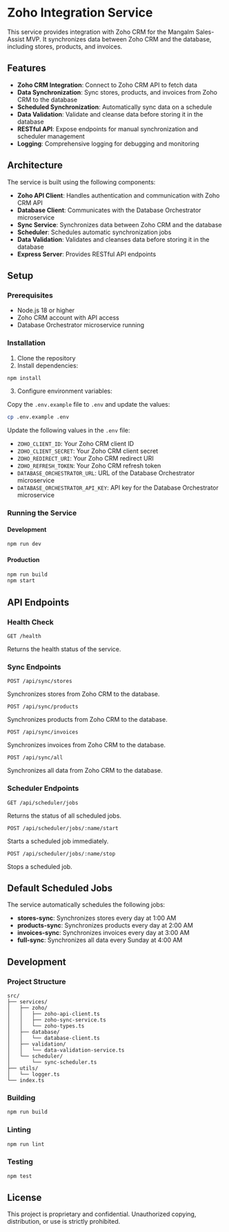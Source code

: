 # Zoho Integration Service

This service provides integration with Zoho CRM for the Mangalm Sales-Assist MVP. It synchronizes data between Zoho CRM and the database, including stores, products, and invoices.

## Features

- **Zoho CRM Integration**: Connect to Zoho CRM API to fetch data
- **Data Synchronization**: Sync stores, products, and invoices from Zoho CRM to the database
- **Scheduled Synchronization**: Automatically sync data on a schedule
- **Data Validation**: Validate and cleanse data before storing it in the database
- **RESTful API**: Expose endpoints for manual synchronization and scheduler management
- **Logging**: Comprehensive logging for debugging and monitoring

## Architecture

The service is built using the following components:

- **Zoho API Client**: Handles authentication and communication with Zoho CRM API
- **Database Client**: Communicates with the Database Orchestrator microservice
- **Sync Service**: Synchronizes data between Zoho CRM and the database
- **Scheduler**: Schedules automatic synchronization jobs
- **Data Validation**: Validates and cleanses data before storing it in the database
- **Express Server**: Provides RESTful API endpoints

## Setup

### Prerequisites

- Node.js 18 or higher
- Zoho CRM account with API access
- Database Orchestrator microservice running

### Installation

1. Clone the repository
2. Install dependencies:

```bash
npm install
```

3. Configure environment variables:

Copy the `.env.example` file to `.env` and update the values:

```bash
cp .env.example .env
```

Update the following values in the `.env` file:

- `ZOHO_CLIENT_ID`: Your Zoho CRM client ID
- `ZOHO_CLIENT_SECRET`: Your Zoho CRM client secret
- `ZOHO_REDIRECT_URI`: Your Zoho CRM redirect URI
- `ZOHO_REFRESH_TOKEN`: Your Zoho CRM refresh token
- `DATABASE_ORCHESTRATOR_URL`: URL of the Database Orchestrator microservice
- `DATABASE_ORCHESTRATOR_API_KEY`: API key for the Database Orchestrator microservice

### Running the Service

#### Development

```bash
npm run dev
```

#### Production

```bash
npm run build
npm start
```

## API Endpoints

### Health Check

```
GET /health
```

Returns the health status of the service.

### Sync Endpoints

```
POST /api/sync/stores
```

Synchronizes stores from Zoho CRM to the database.

```
POST /api/sync/products
```

Synchronizes products from Zoho CRM to the database.

```
POST /api/sync/invoices
```

Synchronizes invoices from Zoho CRM to the database.

```
POST /api/sync/all
```

Synchronizes all data from Zoho CRM to the database.

### Scheduler Endpoints

```
GET /api/scheduler/jobs
```

Returns the status of all scheduled jobs.

```
POST /api/scheduler/jobs/:name/start
```

Starts a scheduled job immediately.

```
POST /api/scheduler/jobs/:name/stop
```

Stops a scheduled job.

## Default Scheduled Jobs

The service automatically schedules the following jobs:

- **stores-sync**: Synchronizes stores every day at 1:00 AM
- **products-sync**: Synchronizes products every day at 2:00 AM
- **invoices-sync**: Synchronizes invoices every day at 3:00 AM
- **full-sync**: Synchronizes all data every Sunday at 4:00 AM

## Development

### Project Structure

```
src/
├── services/
│   ├── zoho/
│   │   ├── zoho-api-client.ts
│   │   ├── zoho-sync-service.ts
│   │   └── zoho-types.ts
│   ├── database/
│   │   └── database-client.ts
│   ├── validation/
│   │   └── data-validation-service.ts
│   └── scheduler/
│       └── sync-scheduler.ts
├── utils/
│   └── logger.ts
└── index.ts
```

### Building

```bash
npm run build
```

### Linting

```bash
npm run lint
```

### Testing

```bash
npm test
```

## License

This project is proprietary and confidential. Unauthorized copying, distribution, or use is strictly prohibited.
